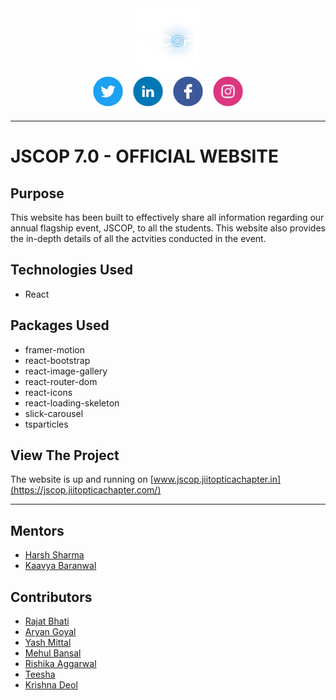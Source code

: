 <div align = "center">

<img height=100px src= "/public/images/jscop_home_logo.png">
</div>

<div align = "center">
<a href="https://twitter.com/jiitoptica"><img src="https://github.com/aritraroy/social-icons/blob/master/twitter-icon.png?raw=true" width="60"></a>
<a href="https://www.linkedin.com/company/jiitopticachapter/mycompany/"><img src="https://github.com/aritraroy/social-icons/blob/master/linkedin-icon.png?raw=true" width="60"></a>
<a href="https://www.facebook.com/jiitopticachapter/"><img src="https://github.com/aritraroy/social-icons/blob/master/facebook-icon.png?raw=true" width="60"></a>
<a href="https://www.instagram.com/jiitopticachapter"><img src="https://github.com/aritraroy/social-icons/blob/master/instagram-icon.png?raw=true" width="60"></a>
</div>

---

# JSCOP 7.0 - OFFICIAL WEBSITE

## Purpose

This website has been built to effectively share all information regarding our annual flagship event, JSCOP, to all the students. This website also provides the in-depth details of all the actvities conducted in the event.

## Technologies Used

- React

## Packages Used

- framer-motion
- react-bootstrap
- react-image-gallery
- react-router-dom
- react-icons
- react-loading-skeleton
- slick-carousel
- tsparticles

## View The Project

The website is up and running on [www.jscop.jiitopticachapter.in](https://jscop.jiitopticachapter.com/)

---

## Mentors

- [Harsh Sharma](https://github.com/HarshSharma20503)
- [Kaavya Baranwal](https://github.com/kaavyabaranwal)

## Contributors

- [Rajat Bhati](https://github.com/Rajatt09)
- [Aryan Goyal](https://github.com/AryanAg08)
- [Yash Mittal](https://github.com/Geekyash10)
- [Mehul Bansal](https://github.com/mehul1409)
- [Rishika Aggarwal](https://github.com/rishika-on-git)
- [Teesha](https://github.com/teesha17)
- [Krishna Deol](https://github.com/Krishnadeol)
